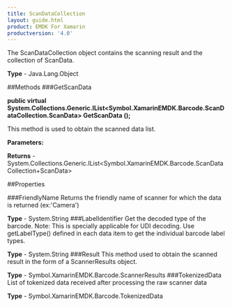 ```yaml
---
title: ScanDataCollection
layout: guide.html
product: EMDK For Xamarin 
productversion: '4.0' 
---
```

The ScanDataCollection object contains the scanning result and the collection of ScanData.

**Type** - Java.Lang.Object

##Methods
###GetScanData

**public virtual System.Collections.Generic.IList<Symbol.XamarinEMDK.Barcode.ScanDataCollection.ScanData> GetScanData ();**

This method is used to obtain the scanned data list.

**Parameters:**

**Returns** - System.Collections.Generic.IList<Symbol.XamarinEMDK.Barcode.ScanDataCollection+ScanData>

##Properties

###FriendlyName
Returns the friendly name of scanner for which the data is returned (ex:'Camera')

**Type** - System.String
###LabelIdentifier
Get the decoded type of the barcode. Note: This is specially applicable for UDI decoding. Use getLabelType() defined in each data item to get the individual barcode label types.

**Type** - System.String
###Result
This method used to obtain the scanned result in the form of a ScannerResults object.

**Type** - Symbol.XamarinEMDK.Barcode.ScannerResults
###TokenizedData
List of tokenized data received after processing the raw scanner data

**Type** - Symbol.XamarinEMDK.Barcode.TokenizedData

